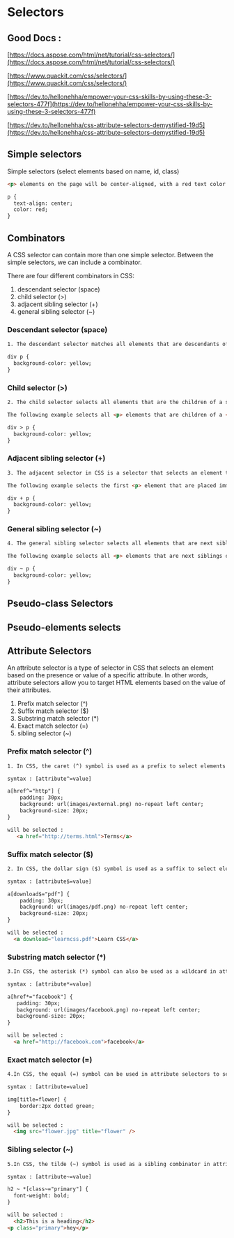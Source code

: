 # Selectors

## Good Docs :

[https://docs.aspose.com/html/net/tutorial/css-selectors/](https://docs.aspose.com/html/net/tutorial/css-selectors/)

[https://www.quackit.com/css/selectors/](https://www.quackit.com/css/selectors/)

[https://dev.to/hellonehha/empower-your-css-skills-by-using-these-3-selectors-477f](https://dev.to/hellonehha/empower-your-css-skills-by-using-these-3-selectors-477f)

[https://dev.to/hellonehha/css-attribute-selectors-demystified-19d5](https://dev.to/hellonehha/css-attribute-selectors-demystified-19d5)

## Simple selectors

Simple selectors (select elements based on name, id, class)

```Html
<p> elements on the page will be center-aligned, with a red text color:

p {
  text-align: center;
  color: red;
}

```

## Combinators

A CSS selector can contain more than one simple selector. Between the simple selectors, we can include a combinator.

There are four different combinators in CSS:

1. descendant selector (space)
2. child selector (>)
3. adjacent sibling selector (+)
4. general sibling selector (~)

### Descendant selector (space)

```Html
1. The descendant selector matches all elements that are descendants of a specified element.

div p {
  background-color: yellow;
}

```

### Child selector (>)

```Html
2. The child selector selects all elements that are the children of a specified element.

The following example selects all <p> elements that are children of a <div> element:

div > p {
  background-color: yellow;
}

```

### Adjacent sibling selector (+)

```Html
3. The adjacent selector in CSS is a selector that selects an element that is immediately adjacent (i.e., comes right after) to another element. The adjacent selector is represented by the plus sign (+) and is used to select the first element that immediately follows the specified element.

The following example selects the first <p> element that are placed immediately after <div> elements:

div + p {
  background-color: yellow;
}
```

### General sibling selector (~)

```HTML
4. The general sibling selector selects all elements that are next siblings of a specified element.

The following example selects all <p> elements that are next siblings of <div> elements:

div ~ p {
  background-color: yellow;
}
```

## Pseudo-class Selectors

## Pseudo-elements selects

## Attribute Selectors

An attribute selector is a type of selector in CSS that selects an element based on the presence or value of a specific attribute. In other words, attribute selectors allow you to target HTML elements based on the value of their attributes.

1. Prefix match selector (^)
2. Suffix match selector ($)
3. Substring match selector (\*)
4. Exact match selector (=)
5. sibling selector (~)

### Prefix match selector (^)

```HTML
1. In CSS, the caret (^) symbol is used as a prefix to select elements based on the beginning of their attribute values. This is called the "starts with" attribute selector.

syntax : [attribute^=value]

a[href^="http"] {
    padding: 30px;
    background: url(images/external.png) no-repeat left center;
    background-size: 20px;
}

will be selected :
   <a href="http://terms.html">Terms</a>

```

### Suffix match selector ($)

```HTML
2. In CSS, the dollar sign ($) symbol is used as a suffix to select elements based on the end of their attribute values. This is called the "ends with" attribute selector.

syntax : [attribute$=value]

a[download$="pdf"] {
    padding: 30px;
    background: url(images/pdf.png) no-repeat left center;
    background-size: 20px;
}

will be selected :
  <a download="learncss.pdf">Learn CSS</a>

```

### Substring match selector (\*)

```HTML
3.In CSS, the asterisk (*) symbol can also be used as a wildcard in attribute selectors to select elements with any attribute name. The syntax for using the asterisk in attribute selectors is:

syntax : [attribute*=value]

a[href*="facebook"] {
   padding: 30px;
   background: url(images/facebook.png) no-repeat left center;
   background-size: 20px;
}

will be selected :
  <a href="http://facebook.com">facebook</a>

```

### Exact match selector (=)

```HTML
4.In CSS, the equal (=) symbol can be used in attribute selectors to select elements with exact attribute name. The syntax for using the equal in attribute selectors is:

syntax : [attribute=value]

img[title=flower] {
    border:2px dotted green;
}

will be selected :
  <img src="flower.jpg" title="flower" />

```

### Sibling selector (~)

```HTML
5.In CSS, the tilde (~) symbol is used as a sibling combinator in attribute selectors to select elements based on their attribute values when they are preceded by a certain sibling element. This is called the "attribute value includes" selector.

syntax : [attribute~=value]

h2 ~ *[class~="primary"] {
  font-weight: bold;
}

will be selected :
  <h2>This is a heading</h2>
<p class="primary">hey</p>

```
